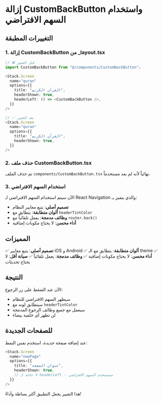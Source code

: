 # إزالة CustomBackButton واستخدام السهم الافتراضي

## التغييرات المطبقة

### 1. إزالة CustomBackButton من \_layout.tsx

```typescript
// ❌ قبل التغيير
import CustomBackButton from "@/components/CustomBackButton";

<Stack.Screen
  name="quran"
  options={{
    title: "القرآن الكريم",
    headerShown: true,
    headerLeft: () => <CustomBackButton />,
  }}
/>

// ✅ بعد التغيير
<Stack.Screen
  name="quran"
  options={{
    title: "القرآن الكريم",
    headerShown: true,
  }}
/>
```

### 2. حذف ملف CustomBackButton.tsx

تم حذف الملف `components/CustomBackButton.tsx` نهائياً لأنه لم يعد مستخدماً.

### 3. استخدام السهم الافتراضي

الآن سيتم استخدام السهم الافتراضي لـ React Navigation والذي يتميز بـ:

- **تصميم أصلي**: يتبع معايير النظام
- **ألوان متطابقة**: يتطابق مع `headerTintColor`
- **وظائف مدمجة**: يعمل تلقائياً مع `router.back()`
- **أداء محسن**: لا يحتاج مكونات إضافية

## المميزات

✅ **تصميم أصلي**: يتبع معايير iOS و Android
✅ **ألوان متطابقة**: يتطابق مع الـ theme
✅ **أداء محسن**: لا يحتاج مكونات إضافية
✅ **وظائف مدمجة**: يعمل تلقائياً
✅ **صيانة أقل**: لا يحتاج تحديثات

## النتيجة

الآن عند الضغط على زر الرجوع:

- سيظهر السهم الافتراضي للنظام
- سيتطابق لونه مع `headerTintColor`
- سيعمل مع جميع وظائف الرجوع المدمجة
- لن تظهر أي خلفية بيضاء

## للصفحات الجديدة

عند إضافة صفحة جديدة، استخدم نفس النمط:

```typescript
<Stack.Screen
  name="newPage"
  options={{
    title: "عنوان الصفحة",
    headerShown: true,
    // لا حاجة لـ headerLeft - سيستخدم السهم الافتراضي
  }}
/>
```

هذا التغيير يجعل التطبيق أكثر بساطة وأداءً!
